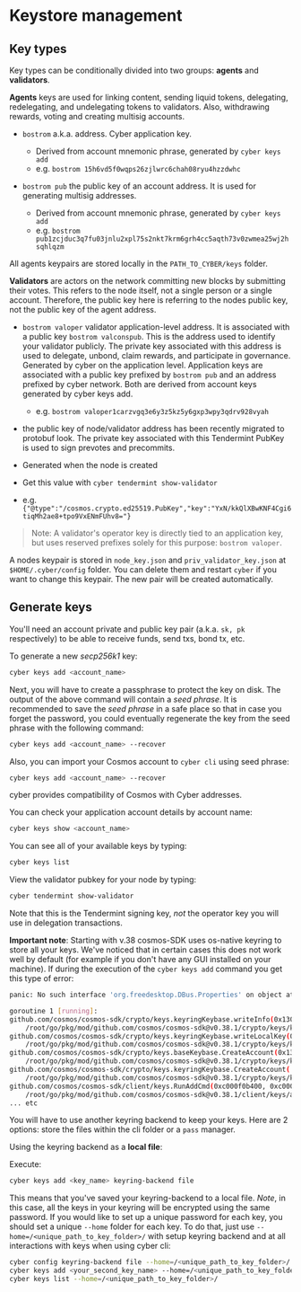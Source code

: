 # Keystore management

## Key types

Key types can be conditionally divided into two groups: **agents** and **validators**.

**Agents** keys are used for linking content, sending liquid tokens, delegating, redelegating, and undelegating tokens to validators. Also, withdrawing rewards, voting and creating multisig accounts.

- `bostrom` a.k.a. address. Cyber application key.
  - Derived from account mnemonic phrase, generated by `cyber keys add`
  - e.g. `bostrom 15h6vd5f0wqps26zjlwrc6chah08ryu4hzzdwhc`

- `bostrom pub` the public key of an account address. It is used for generating multisig addresses.  
  - Derived from account mnemonic phrase, generated by `cyber keys add`
  - e.g. `bostrom pub1zcjduc3q7fu03jnlu2xpl75s2nkt7krm6grh4cc5aqth73v0zwmea25wj2hsqhlqzm`

All agents keypairs are stored locally in the `PATH_TO_CYBER/keys` folder. 

**Validators** are actors on the network committing new blocks by submitting their votes. This refers to the node itself, not a single person or a single account. Therefore, the public key here is referring to the nodes public key, not the public key of the agent address.

- `bostrom valoper` validator application-level address. It is associated with a public key `bostrom valconspub`. This is the address used to identify your validator publicly. The private key associated with this address is used to delegate, unbond, claim rewards, and participate in governance. Generated by cyber on the application level. Application keys are associated with a public key prefixed by `bostrom pub` and an address prefixed by cyber  network. Both are derived from account keys generated by cyber keys add. 
  - e.g. `bostrom valoper1carzvgq3e6y3z5kz5y6gxp3wpy3qdrv928vyah`

-  the public key of node/validator address has been recently migrated to protobuf look. The private key associated with this Tendermint PubKey is used to sign prevotes and precommits.
  - Generated when the node is created
  - Get this value with `cyber tendermint show-validator`
  - e.g. `{"@type":"/cosmos.crypto.ed25519.PubKey","key":"YxN/kkQlXBwKNF4Cgi6tiqMh2ae8+tpo9VxENmFUhv8="}`

> Note: A validator's operator key is directly tied to an application key, but uses reserved prefixes solely for this purpose: `bostrom valoper`.

A nodes keypair is stored in `node_key.json` and `priv_validator_key.json` at `$HOME/.cyber/config` folder. You can delete them and restart `cyber` if you want to change this keypair. The new pair will be created automatically.

## Generate keys

You'll need an account private and public key pair \(a.k.a. `sk, pk` respectively\) to be able to receive funds, send txs, bond tx, etc.

To generate a new _secp256k1_ key:

```bash
cyber keys add <account_name>
```

Next, you will have to create a passphrase to protect the key on disk. The output of the above
command will contain a _seed phrase_. It is recommended to save the _seed phrase_ in a safe
place so that in case you forget the password, you could eventually regenerate the key from
the seed phrase with the following command:

```bash
cyber keys add <account_name> --recover
```

Also, you can import your Cosmos account to `cyber cli` using seed phrase:

```bash
cyber keys add <account_name> --recover 
```

cyber provides compatibility of Cosmos with Cyber addresses.

You can check your application account details by account name:

```bash
cyber keys show <account_name>
```

You can see all of your available keys by typing:

```bash
cyber keys list
```

View the validator pubkey for your node by typing:

```bash
cyber tendermint show-validator
```

Note that this is the Tendermint signing key, _not_ the operator key you will use in delegation transactions.


**Important note**: Starting with v.38 cosmos-SDK uses os-native keyring to store all your keys. We've noticed that in certain cases this does not work well by default (for example if you don't have any GUI installed on your machine). If during the execution of the `cyber keys add` command you get this type of error:

```bash
panic: No such interface 'org.freedesktop.DBus.Properties' on object at path /

goroutine 1 [running]:
github.com/cosmos/cosmos-sdk/crypto/keys.keyringKeybase.writeInfo(0x1307a18, 0x1307a10, 0xc000b37160, 0x1, 0x1, 0xc000b37170, 0x1, 0x1, 0x147a6c0, 0xc000f1c780, ...)
    /root/go/pkg/mod/github.com/cosmos/cosmos-sdk@v0.38.1/crypto/keys/keyring.go:479 +0x38c
github.com/cosmos/cosmos-sdk/crypto/keys.keyringKeybase.writeLocalKey(0x1307a18, 0x1307a10, 0xc000b37160, 0x1, 0x1, 0xc000b37170, 0x1, 0x1, 0x147a6c0, 0xc000f1c780, ...)
    /root/go/pkg/mod/github.com/cosmos/cosmos-sdk@v0.38.1/crypto/keys/keyring.go:465 +0x189
github.com/cosmos/cosmos-sdk/crypto/keys.baseKeybase.CreateAccount(0x1307a18, 0x1307a10, 0xc000b37160, 0x1, 0x1, 0xc000b37170, 0x1, 0x1, 0x146aa00, 0xc000b15630, ...)
    /root/go/pkg/mod/github.com/cosmos/cosmos-sdk@v0.38.1/crypto/keys/keybase_base.go:171 +0x192
github.com/cosmos/cosmos-sdk/crypto/keys.keyringKeybase.CreateAccount(...)
    /root/go/pkg/mod/github.com/cosmos/cosmos-sdk@v0.38.1/crypto/keys/keyring.go:107
github.com/cosmos/cosmos-sdk/client/keys.RunAddCmd(0xc000f0b400, 0xc000f125f0, 0x1, 0x1, 0x148dcc0, 0xc000aca550, 0xc000ea75c0, 0xc000ae1c08, 0x5e93b7)
    /root/go/pkg/mod/github.com/cosmos/cosmos-sdk@v0.38.1/client/keys/add.go:273 +0xa8b
... etc
```

You will have to use another keyring backend to keep your keys. Here are 2 options: store the files within the cli folder or a `pass` manager.

Using the keyring backend as a **local file**:

Execute:

```bash
cyber keys add <key_name> keyring-backend file
```

This means that you've saved your keyring-backend to a local file. *Note*, in this case, all the keys in your keyring will be encrypted using the same password. If you would like to set up a unique password for each key, you should set a unique `--home` folder for each key. To do that, just use `--home=/<unique_path_to_key_folder>/` with setup keyring backend and at all interactions with keys when using cyber cli:

```bash
cyber config keyring-backend file --home=/<unique_path_to_key_folder>/
cyber keys add <your_second_key_name> --home=/<unique_path_to_key_folder>/
cyber keys list --home=/<unique_path_to_key_folder>/
```

